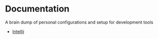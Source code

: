 # Documentation

A brain dump of personal configurations and setup for development tools

- [Intellij](configuration/intellij.md)